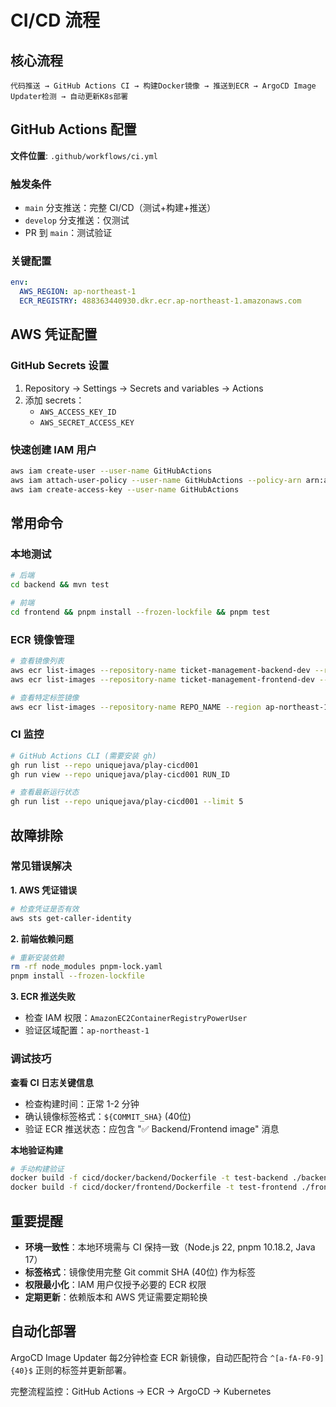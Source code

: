 # CI/CD 流程

## 核心流程

```
代码推送 → GitHub Actions CI → 构建Docker镜像 → 推送到ECR → ArgoCD Image Updater检测 → 自动更新K8s部署
```

## GitHub Actions 配置

**文件位置**: `.github/workflows/ci.yml`

### 触发条件
- `main` 分支推送：完整 CI/CD（测试+构建+推送）
- `develop` 分支推送：仅测试
- PR 到 `main`：测试验证

### 关键配置
```yaml
env:
  AWS_REGION: ap-northeast-1
  ECR_REGISTRY: 488363440930.dkr.ecr.ap-northeast-1.amazonaws.com
```

## AWS 凭证配置

### GitHub Secrets 设置
1. Repository → Settings → Secrets and variables → Actions
2. 添加 secrets：
   - `AWS_ACCESS_KEY_ID`
   - `AWS_SECRET_ACCESS_KEY`

### 快速创建 IAM 用户
```bash
aws iam create-user --user-name GitHubActions
aws iam attach-user-policy --user-name GitHubActions --policy-arn arn:aws:iam::aws:policy/AmazonEC2ContainerRegistryPowerUser
aws iam create-access-key --user-name GitHubActions
```

## 常用命令

### 本地测试
```bash
# 后端
cd backend && mvn test

# 前端
cd frontend && pnpm install --frozen-lockfile && pnpm test
```

### ECR 镜像管理
```bash
# 查看镜像列表
aws ecr list-images --repository-name ticket-management-backend-dev --region ap-northeast-1
aws ecr list-images --repository-name ticket-management-frontend-dev --region ap-northeast-1

# 查看特定标签镜像
aws ecr list-images --repository-name REPO_NAME --region ap-northeast-1 | jq -r '.imageIds[] | select((.imageTag // "") | startswith("SHA_PREFIX"))'
```

### CI 监控
```bash
# GitHub Actions CLI (需要安装 gh)
gh run list --repo uniquejava/play-cicd001
gh run view --repo uniquejava/play-cicd001 RUN_ID

# 查看最新运行状态
gh run list --repo uniquejava/play-cicd001 --limit 5
```

## 故障排除

### 常见错误解决

**1. AWS 凭证错误**
```bash
# 检查凭证是否有效
aws sts get-caller-identity
```

**2. 前端依赖问题**
```bash
# 重新安装依赖
rm -rf node_modules pnpm-lock.yaml
pnpm install --frozen-lockfile
```

**3. ECR 推送失败**
- 检查 IAM 权限：`AmazonEC2ContainerRegistryPowerUser`
- 验证区域配置：`ap-northeast-1`

### 调试技巧

**查看 CI 日志关键信息**
- 检查构建时间：正常 1-2 分钟
- 确认镜像标签格式：`${COMMIT_SHA}` (40位)
- 验证 ECR 推送状态：应包含 "✅ Backend/Frontend image" 消息

**本地验证构建**
```bash
# 手动构建验证
docker build -f cicd/docker/backend/Dockerfile -t test-backend ./backend
docker build -f cicd/docker/frontend/Dockerfile -t test-frontend ./frontend
```

## 重要提醒

- **环境一致性**：本地环境需与 CI 保持一致（Node.js 22, pnpm 10.18.2, Java 17）
- **标签格式**：镜像使用完整 Git commit SHA (40位) 作为标签
- **权限最小化**：IAM 用户仅授予必要的 ECR 权限
- **定期更新**：依赖版本和 AWS 凭证需要定期轮换

## 自动化部署

ArgoCD Image Updater 每2分钟检查 ECR 新镜像，自动匹配符合 `^[a-fA-F0-9]{40}$` 正则的标签并更新部署。

完整流程监控：GitHub Actions → ECR → ArgoCD → Kubernetes